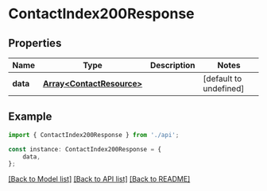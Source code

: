 # ContactIndex200Response


## Properties

Name | Type | Description | Notes
------------ | ------------- | ------------- | -------------
**data** | [**Array&lt;ContactResource&gt;**](ContactResource.md) |  | [default to undefined]

## Example

```typescript
import { ContactIndex200Response } from './api';

const instance: ContactIndex200Response = {
    data,
};
```

[[Back to Model list]](../README.md#documentation-for-models) [[Back to API list]](../README.md#documentation-for-api-endpoints) [[Back to README]](../README.md)
